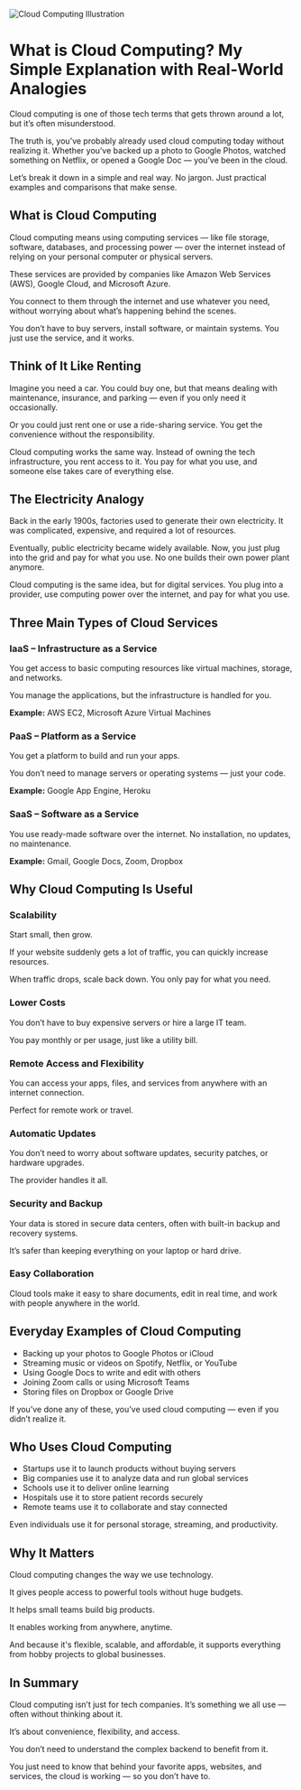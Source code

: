 ![Cloud Computing Illustration](https://static.vecteezy.com/system/resources/previews/047/408/441/non_2x/cloud-computing-illustration-featuring-connected-devices-free-vector.jpg)



# What is Cloud Computing? My Simple Explanation with Real-World Analogies



Cloud computing is one of those tech terms that gets thrown around a lot, but it’s often misunderstood.

The truth is, you’ve probably already used cloud computing today without realizing it. Whether you’ve backed up a photo to Google Photos, watched something on Netflix, or opened a Google Doc — you’ve been in the cloud.



Let’s break it down in a simple and real way. No jargon. Just practical examples and comparisons that make sense.



## What is Cloud Computing



Cloud computing means using computing services — like file storage, software, databases, and processing power — over the internet instead of relying on your personal computer or physical servers.



These services are provided by companies like Amazon Web Services (AWS), Google Cloud, and Microsoft Azure.

You connect to them through the internet and use whatever you need, without worrying about what’s happening behind the scenes.



You don’t have to buy servers, install software, or maintain systems. You just use the service, and it works.



## Think of It Like Renting



Imagine you need a car. You could buy one, but that means dealing with maintenance, insurance, and parking — even if you only need it occasionally.



Or you could just rent one or use a ride-sharing service. You get the convenience without the responsibility.



Cloud computing works the same way. Instead of owning the tech infrastructure, you rent access to it. You pay for what you use, and someone else takes care of everything else.



## The Electricity Analogy



Back in the early 1900s, factories used to generate their own electricity. It was complicated, expensive, and required a lot of resources.



Eventually, public electricity became widely available. Now, you just plug into the grid and pay for what you use. No one builds their own power plant anymore.



Cloud computing is the same idea, but for digital services. You plug into a provider, use computing power over the internet, and pay for what you use.



## Three Main Types of Cloud Services



### IaaS – Infrastructure as a Service



You get access to basic computing resources like virtual machines, storage, and networks.

You manage the applications, but the infrastructure is handled for you.



**Example:** AWS EC2, Microsoft Azure Virtual Machines



### PaaS – Platform as a Service



You get a platform to build and run your apps.

You don’t need to manage servers or operating systems — just your code.



**Example:** Google App Engine, Heroku



### SaaS – Software as a Service



You use ready-made software over the internet. No installation, no updates, no maintenance.



**Example:** Gmail, Google Docs, Zoom, Dropbox



## Why Cloud Computing Is Useful



### Scalability



Start small, then grow.

If your website suddenly gets a lot of traffic, you can quickly increase resources.

When traffic drops, scale back down. You only pay for what you need.



### Lower Costs



You don’t have to buy expensive servers or hire a large IT team.

You pay monthly or per usage, just like a utility bill.



### Remote Access and Flexibility



You can access your apps, files, and services from anywhere with an internet connection.

Perfect for remote work or travel.



### Automatic Updates



You don’t need to worry about software updates, security patches, or hardware upgrades.

The provider handles it all.



### Security and Backup



Your data is stored in secure data centers, often with built-in backup and recovery systems.

It’s safer than keeping everything on your laptop or hard drive.



### Easy Collaboration



Cloud tools make it easy to share documents, edit in real time, and work with people anywhere in the world.



## Everyday Examples of Cloud Computing



- Backing up your photos to Google Photos or iCloud  
- Streaming music or videos on Spotify, Netflix, or YouTube  
- Using Google Docs to write and edit with others  
- Joining Zoom calls or using Microsoft Teams  
- Storing files on Dropbox or Google Drive  



If you’ve done any of these, you’ve used cloud computing — even if you didn’t realize it.



## Who Uses Cloud Computing



- Startups use it to launch products without buying servers  
- Big companies use it to analyze data and run global services  
- Schools use it to deliver online learning  
- Hospitals use it to store patient records securely  
- Remote teams use it to collaborate and stay connected  



Even individuals use it for personal storage, streaming, and productivity.



## Why It Matters



Cloud computing changes the way we use technology.

It gives people access to powerful tools without huge budgets.

It helps small teams build big products.

It enables working from anywhere, anytime.



And because it's flexible, scalable, and affordable, it supports everything from hobby projects to global businesses.



## In Summary



Cloud computing isn’t just for tech companies. It’s something we all use — often without thinking about it.



It’s about convenience, flexibility, and access.

You don’t need to understand the complex backend to benefit from it.



You just need to know that behind your favorite apps, websites, and services, the cloud is working — so you don’t have to.
